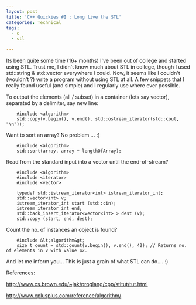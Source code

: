 ```yaml
---
layout: post
title: 'C++ Quickies #I : Long live the STL'
categories: Technical
tags:
  - c
  - stl

---
```


Its been quite some time (16+ months) I've been out of college and started using STL. Trust me, I didn't know much about STL in college, though I used std::string & std::vector everywhere I could. Now, it seems like I couldn't (wouldn't ?) write a program without using STL at all. A few snippets that I really found useful (and simple) and I regularly use where ever possible.

To output the elements (all / subset) in a container (lets say vector), separated by a delimiter, say new line:

```
    #include <algorithm>
    std::copy(v.begin(), v.end(), std::ostream_iterator(std::cout, "\n"));
```

Want to sort an array? No problem ... :)

```
    #include <algorithm>
    std::sort(array, array + lengthOfArray);
```

Read from the standard input into a vector until the end-of-stream?

```
    #include <algorithm>
    #include <iterator>
    #include <vector>

    typedef std::istream_iterator<int> istream_iterator_int;
    std::vector<int> v;
    istream_iterator_int start (std::cin);
    istream_iterator_int end;
    std::back_insert_iterator<vector<int> > dest (v);
    std::copy (start, end, dest);

```

Count the no. of instances an object is found?

```
    #include &lt;algorithm&gt;
    size_t count = std::count(v.begin(), v.end(), 42); // Returns no. of elements in v with value 42.

```

And let me inform you... This is just a grain of what STL can do.... :)

References:

<a href="http://www.cs.brown.edu/~jak/proglang/cpp/stltut/tut.html">http://www.cs.brown.edu/~jak/proglang/cpp/stltut/tut.html</a>

<a href="http://www.cplusplus.com/reference/algorithm/">http://www.cplusplus.com/reference/algorithm/</a>
